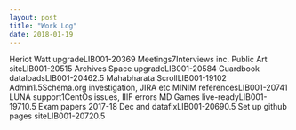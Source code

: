 ```yaml
---
layout: post
title: "Work Log"
date: 2018-01-19
---
```

<tr><td>Heriot Watt upgrade</td><td>LIB001-2036</td><td>9</td><td></td></tr>
<tr><td>Meetings</td><td></td><td>7</td><td>Interviews inc.</td></tr>
<tr><td>Public Art site</td><td>LIB001-2051</td><td>5</td><td></td></tr>
<tr><td>Archives Space upgrade</td><td>LIB001-2058</td><td>4</td><td></td></tr>
<tr><td>Guardbook dataloads</td><td>LIB001-2046</td><td>2.5</td><td></td></tr>
<tr><td>Mahabharata Scroll</td><td>LIB001-1910</td><td>2</td><td></td></tr>
<tr><td>Admin</td><td></td><td>1.5</td><td>Schema.org investigation, JIRA etc</td></tr>
<tr><td>MINIM references</td><td>LIB001-2074</td><td>1</td><td></td></tr>
<tr><td>LUNA support</td><td></td><td>1</td><td>CentOs issues, IIIF errors</td></tr>
<tr><td>MD Games live-ready</td><td>LIB001-1971</td><td>0.5</td><td></td></tr>
<tr><td>Exam papers 2017-18 Dec and datafix</td><td>LIB001-2069</td><td>0.5</td><td></td></tr>
<tr><td>Set up github pages site</td><td>LIB001-2072</td><td>0.5</td><td></td></tr>
